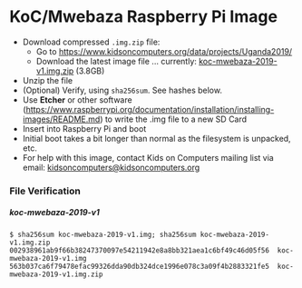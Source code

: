 # KoC/Mwebaza Raspberry Pi Image

* Download compressed `.img.zip` file:
  * Go to https://www.kidsoncomputers.org/data/projects/Uganda2019/
  * Download the latest image file ... currently: [koc-mwebaza-2019-v1.img.zip](https://www.kidsoncomputers.org/data/projects/Uganda2019/koc-mwebaza-2019-v1.img.zip) (3.8GB)
* Unzip the file
* (Optional) Verify, using `sha256sum`.  See hashes below.
* Use **Etcher** or other software (https://www.raspberrypi.org/documentation/installation/installing-images/README.md) to write the .img file to a new SD Card
* Insert into Raspberry Pi and boot
* Initial boot takes a bit longer than normal as the filesystem is unpacked, etc.
* For help with this image, contact Kids on Computers mailing list via email: kidsoncomputers@kidsoncomputers.org


### File Verification

##### koc-mwebaza-2019-v1
```
$ sha256sum koc-mwebaza-2019-v1.img; sha256sum koc-mwebaza-2019-v1.img.zip 
002938961ab9f66b38247370097e54211942e8a8bb321aea1c6bf49c46d05f56  koc-mwebaza-2019-v1.img
563b037ca6f79478efac99326dda90db324dce1996e078c3a09f4b2883321fe5  koc-mwebaza-2019-v1.img.zip
```
